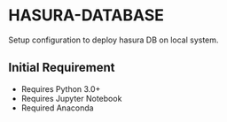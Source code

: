 # HASURA-DATABASE

Setup configuration to deploy hasura DB on local system.

## Initial Requirement

- Requires Python 3.0+
- Requires Jupyter Notebook
- Required Anaconda
